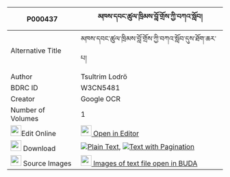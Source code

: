 |P000437|མཁས་དབང་ཚུལ་ཁྲིམས་བློ་གྲོས་ཀྱི་བཀའ་སློབ། 
| --- | --- 
|Alternative Title |མཁས་དབང་ཚུལ་ཁྲིམས་བློ་གྲོས་ཀྱི་བཀའ་སློབ་དུས་ཐོག་ཆར་པ།
|Author| Tsultrim Lodrö
|BDRC ID | W3CN5481
|Creator | Google OCR
|Number of Volumes| 1
|<img width="25" src="https://img.icons8.com/color/25/000000/edit-property.png">Edit Online| [<img width="25" src="https://avatars.githubusercontent.com/u/45091458?s=200&v=4"> Open in Editor](http://editor.openpecha.org/P000437)
|<img width="25" src="https://img.icons8.com/fluent/48/000000/download-2.png"/>  Download | [![](https://img.icons8.com/color/20/000000/txt.png)Plain Text](https://github.com/Openpecha/P000437/releases/download/v1/khe_wang_tsultrim_lodro_kyi_ka_plain_P000437.zip), [![](https://img.icons8.com/color/20/000000/txt.png)Text with Pagination](https://github.com/Openpecha/P000437/releases/download/v1/khe_wang_tsultrim_lodro_kyi_ka_pages_P000437.zip)
|<img width="25" src="https://img.icons8.com/plasticine/100/000000/pictures-folder.png"/>  Source Images | [<img width="25" src="https://library.bdrc.io/icons/BUDA-small.svg"> Images of text file open in BUDA](https://library.bdrc.io/show/bdr:W3CN5481)